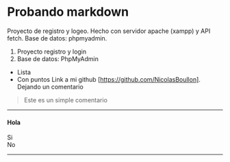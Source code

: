 # Probando markdown
Proyecto de registro y logeo. Hecho con servidor apache (xampp) y API fetch. Base de datos: phpmyadmin.
1. Proyecto registro y login
2. Base de datos: PhpMyAdmin 
* Lista
* Con puntos
Link a mi github [https://github.com/NicolasBoullon].    
Dejando un comentario  
> Este es un simple comentario
***
#### Hola  
Si  
No
***
